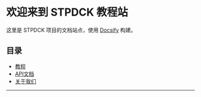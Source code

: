 # 欢迎来到 STPDCK 教程站

这里是 STPDCK 项目的文档站点，使用 [Docsify](https://docsify.js.org) 构建。

## 目录
- [教程](/guide/)
- [API文档](/api/)
- [关于我们](/about/)

---
